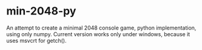 # min-2048-py
An attempt to create a minimal 2048 console game, python implementation, using only numpy.
Current version works only under windows, because it uses msvcrt for getch().
